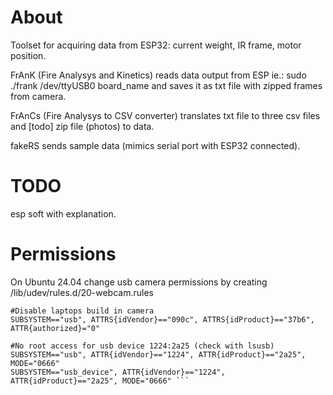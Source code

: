 # About
Toolset for acquiring data from ESP32: current weight, IR frame, motor position.

FrAnK (Fire Analysys and Kinetics) reads data output from ESP ie.: sudo ./frank /dev/ttyUSB0 board_name
and saves it as txt file with zipped frames from camera.

FrAnCs (Fire Analysys to CSV converter) translates txt file to three csv files and [todo] zip file (photos) to data.

fakeRS sends sample data (mimics serial port with ESP32 connected).

# TODO
esp soft with explanation.


# Permissions
On Ubuntu 24.04 change usb camera permissions by creating /lib/udev/rules.d/20-webcam.rules

```#Bus 002 Device 003: ID 090c:37b6 Silicon Motion, Inc. - Taiwan (formerly Feiya Technology Corp.) USB 2.0 PC Cam
#Disable laptops build in camera
SUBSYSTEM=="usb", ATTRS{idVendor}=="090c", ATTRS{idProduct}=="37b6", ATTR{authorized}="0"

#No root access for usb device 1224:2a25 (check with lsusb)
SUBSYSTEM=="usb", ATTR{idVendor}=="1224", ATTR{idProduct}=="2a25", MODE="0666"
SUBSYSTEM=="usb_device", ATTR{idVendor}=="1224", ATTR{idProduct}=="2a25", MODE="0666" ```
